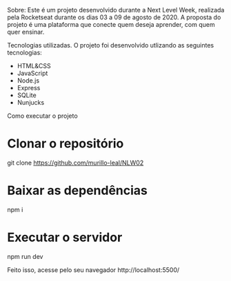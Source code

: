 Sobre:
Este é um projeto desenvolvido durante a Next Level Week, realizada pela Rocketseat durante os dias 03 a 09 de agosto de 2020.
A proposta do projeto é uma plataforma que conecte quem deseja aprender, com quem quer ensinar.

Tecnologias utilizadas.
O projeto foi desenvolvido utlizando as seguintes tecnologias: 
- HTML&CSS
- JavaScript
- Node.js
- Express
- SQLite
- Nunjucks

Como executar o projeto
# Clonar o repositório
git clone https://github.com/murillo-leal/NLW02

# Baixar as dependências
npm i

# Executar o servidor
npm run dev

Feito isso, acesse pelo seu navegador http://localhost:5500/
